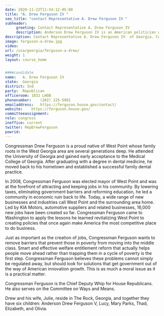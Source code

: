 ```yaml
---
date: 2020-11-22T11:54:12-05:00
title: "A. Drew Ferguson IV "
seo_title: "contact Representative A. Drew Ferguson IV "
subheader:
     greeting: Contact Representative A. Drew Ferguson IV  
     description: Anderson Drew Ferguson IV is an American politician who is the U.S. Representative for Georgia's 3rd congressional district. The district stretches from the southern suburbs of Atlanta to the northern suburbs of Columbus.
description: Contact Representative A. Drew Ferguson IV  of Georgia. Contact information for A. Drew Ferguson IV  includes email address, phone number, and mailing address.
image: ferguson-a-drew.jpg
video: 
url: /usa/georgia/ferguson-a-drew/
weight: 1
layout: course_home


####candidate
name:	A. Drew Ferguson IV 
state:	Georgia
district: 3nd
party:	Republican
officeroom:	1032 LHOB
phonenumber:	(202) 225-5901
emailaddress:	https://ferguson.house.gov/contact/
website:	https://ferguson.house.gov/
committeeassignment: 
role: congress
inoffice: current
twitter: RepDrewFerguson
powrid: 
---
```


Congressman Drew Ferguson is a proud native of West Point whose family roots in the West Georgia area are several generations deep. He attended the University of Georgia and gained early acceptance to the Medical College of Georgia. After graduating with a degree in dental medicine, he moved back to his hometown and established a successful family dental practice.

In 2008, Congressman Ferguson was elected mayor of West Point and was at the forefront of attracting and keeping jobs in his community. By lowering taxes, eliminating government barriers and reforming education, he led a community in economic ruin back to life. Today, a wide range of new businesses and industries call West Point and the surrounding area home. Led by KIA Motors, automotive suppliers and related businesses, 16,000 new jobs have been created so far. Congressman Ferguson came to Washington to apply the lessons he learned revitalizing West Point to creating policies that once again make America the most competitive place to do business.

Just as important as the creation of jobs, Congressman Ferguson wants to remove barriers that prevent those in poverty from moving into the middle class. Smart and effective welfare entitlement reform that actually helps people move ahead rather than trapping them in a cycle of poverty is the first step. Congressman Ferguson believes these problems cannot simply be regulated away, but should look for solutions that get government out of the way of American innovation growth. This is as much a moral issue as it is a practical matter.

Congressman Ferguson is the Chief Deputy Whip for House Republicans. He also serves on the Committee on Ways and Means.

Drew and his wife, Julie, reside in The Rock, Georgia, and together they have six children: Anderson Drew Ferguson V, Lucy, Mary Parks, Thad, Elizabeth, and Olivia.
